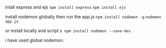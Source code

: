 
intall express and ejs
`npm install express`
`npm install ejs`

install nodemon globally then run the app.js
`npm install nodemon -g`
`nodemon app.js`

or install locally and script
`$ npm install nodemon --save-dev`

i have used global nodemon.


